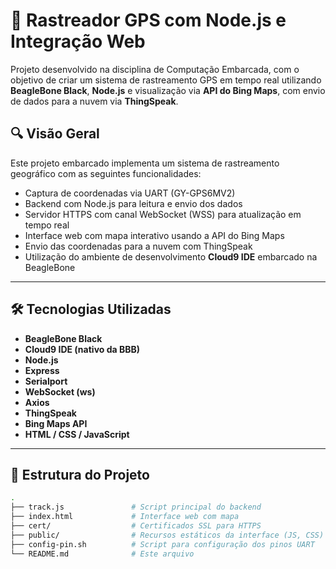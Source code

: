 # 📡 Rastreador GPS com Node.js e Integração Web

Projeto desenvolvido na disciplina de Computação Embarcada, com o objetivo de criar um sistema de rastreamento GPS em tempo real utilizando **BeagleBone Black**, **Node.js** e visualização via **API do Bing Maps**, com envio de dados para a nuvem via **ThingSpeak**.

## 🔍 Visão Geral

Este projeto embarcado implementa um sistema de rastreamento geográfico com as seguintes funcionalidades:

- Captura de coordenadas via UART (GY-GPS6MV2)
- Backend com Node.js para leitura e envio dos dados
- Servidor HTTPS com canal WebSocket (WSS) para atualização em tempo real
- Interface web com mapa interativo usando a API do Bing Maps
- Envio das coordenadas para a nuvem com ThingSpeak
- Utilização do ambiente de desenvolvimento **Cloud9 IDE** embarcado na BeagleBone

---

## 🛠️ Tecnologias Utilizadas

- **BeagleBone Black**
- **Cloud9 IDE (nativo da BBB)**
- **Node.js**
- **Express**
- **Serialport**
- **WebSocket (ws)**
- **Axios**
- **ThingSpeak**
- **Bing Maps API**
- **HTML / CSS / JavaScript**

---

## 🧩 Estrutura do Projeto

```bash
.
├── track.js               # Script principal do backend
├── index.html             # Interface web com mapa
├── cert/                  # Certificados SSL para HTTPS
├── public/                # Recursos estáticos da interface (JS, CSS)
├── config-pin.sh          # Script para configuração dos pinos UART
└── README.md              # Este arquivo
